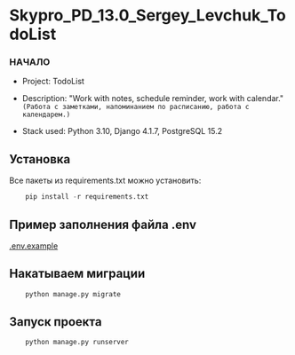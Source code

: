 # Skypro_PD_13.0_Sergey_Levchuk_TodoList

### НАЧАЛО

* Project: TodoList
* Description: "Work with notes, schedule reminder, work with calendar." \
`(Работа с заметками, напоминанием по расписанию, работа с календарем.)`

* Stack used: Python 3.10, Django 4.1.7, PostgreSQL 15.2

## Установка
Все пакеты из requirements.txt можно установить: 
```python
    pip install -r requirements.txt
```

## Пример заполнения файла .env
[.env.example](.env.example)

## Накатываем миграции
```python
    python manage.py migrate
```

## Запуск проекта
```python
    python manage.py runserver
```